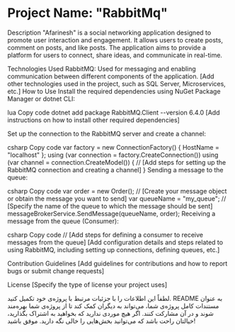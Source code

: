 # Project Name: "RabbitMq"
Description
"Afarinesh" is a social networking application designed to promote user interaction and engagement. It allows users to create posts, comment on posts, and like posts. The application aims to provide a platform for users to connect, share ideas, and communicate in real-time.

Technologies Used
RabbitMQ: Used for messaging and enabling communication between different components of the application.
[Add other technologies used in the project, such as SQL Server, Microservices, etc.]
How to Use
Install the required dependencies using NuGet Package Manager or dotnet CLI:

lua
Copy code
dotnet add package RabbitMQ.Client --version 6.4.0
[Add instructions on how to install other required dependencies]

Set up the connection to the RabbitMQ server and create a channel:

csharp
Copy code
var factory = new ConnectionFactory() { HostName = "localhost" };
using (var connection = factory.CreateConnection())
using (var channel = connection.CreateModel())
{
    // [Add steps for setting up the RabbitMQ connection and creating a channel]
}
Sending a message to the queue:

csharp
Copy code
var order = new Order(); // [Create your message object or obtain the message you want to send]
var queueName = "my_queue"; // [Specify the name of the queue to which the message should be sent]
messageBrokerService.SendMessage(queueName, order);
Receiving a message from the queue (Consumer):

csharp
Copy code
// [Add steps for defining a consumer to receive messages from the queue]
[Add configuration details and steps related to using RabbitMQ, including setting up connections, defining queues, etc.]

Contribution Guidelines
[Add guidelines for contributions and how to report bugs or submit change requests]

License
[Specify the type of license your project uses]

لطفاً این اطلاعات را با جزئیات مرتبط با پروژه‌ی خود تکمیل کنید. README به عنوان مستندات کامل پروژه‌ی شما، می‌تواند به دیگران کمک کند تا از پروژه‌ی شما بهره‌مند شوند و در آن مشارکت کنند. اگر هیچ موردی ندارید که بخواهید به اشتراک بگذارید، خیالتان راحت باشد که می‌توانید بخش‌هایی را خالی نگه دارید. موفق باشید!





